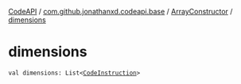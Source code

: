 [CodeAPI](../../index.md) / [com.github.jonathanxd.codeapi.base](../index.md) / [ArrayConstructor](index.md) / [dimensions](.)

# dimensions

`val dimensions: List<`[`CodeInstruction`](../../com.github.jonathanxd.codeapi/-code-instruction.md)`>`